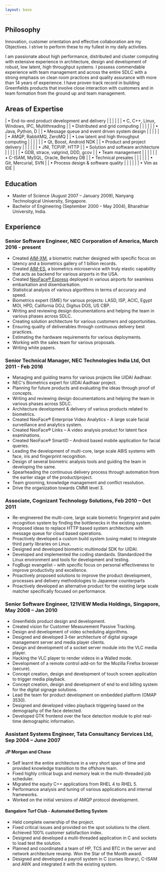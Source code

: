 ```yaml
---
layout: base
---
```


## Philosophy

Innovation, customer orientation and effective collaboration are my Objectives. I strive to perform these to my fullest in my
daily activities.

I am passionate about high performance, distributed and cluster computing with extensive experience in
architecture, design and development of robust, low latent, high throughput systems. I possess commendable experience
with team management and across the entire SDLC with a strong emphasis on clean room practices and quality assurance
with more than 14 years of experience. I have proven track record in building Greenfields products that involve close
interaction with customers and in team formation from the ground up and team management.


## Areas of Expertise

| •   End-to-end product development and delivery  | | | | | | •   C, C++, Linux, Windows, IPC, Multithreading |
| •   Distributed and grid computing               | | | | | | •   Java, Python, D                             |
| •   Message queue and event driven system design | | | | | | •   AMQP, RabbitMQ, ZeroMQ                      |
| •   Low latent and high throughput computing     | | | | | | •   Qt, Boost, Android NDK                      |
| •   Product and project delivery                 | | | | | | •   JNI, TCP/IP, HTTP                           |
| •   Solution and software architecture           | | | | | | •   GDB, strace, valgrind, DDD, gcov            |
| •   Team management                              | | | | | | •   C-ISAM, MySQL, Oracle, Berkeley DB          |
| •   Technical presales                           | | | | | | •   Git, Mercurial, SVN                         |
| •   Process design & software quality            | | | | | | •   Vim as IDE                                  |


## Education

*  Master of Science (August 2007 – January 2009), Nanyang Technological University, Singapore.
*  Bachelor of Engineering (September 2000 – May 2004), Bharathiar University, India.

## Experience

### Senior Software Engineer, NEC Corporation of America, March 2016 - present

*  Created [AIM-XM](https://www.necam.com/AdvancedRecognitionSystems/Products/AIMXM/), a biometric matcher designed with specific focus on latency and a biometrics gallery of 1 billion records.
*  Created [AIM-ES](https://www.necam.com/AdvancedRecognitionSystems/Products/AIMES/), a biometrics microservice with truly elastic capability that acts as backend for various airports in the USA.
*  Created [NeoFace®
Express](https://www.necam.com/AdvancedRecognitionSystems/Products/FacialRecognition/Solutions/NeoFaceExpress/) deployed in various airports for seamless embarkation and disembarkation.
*  Statistical analysis of various algorithms in terms of accuracy and speed.
*  Biometrics expert (SME) for various projects: LASD, ISP, ACIC, Egypt MOI, HPD, California DOJ, Digitus DOS, US CBP.
*  Writing and reviewing design documentations and helping the team in various phases across SDLC.
*  Creating solution architecture for various customers and opportunities.
*  Ensuring quality of deliverables through continuous delivery best practices.
*  Estimating the hardware requirements for various deployments.
*  Working with the sales team for various proposals.
*  Writing white papers.

### Senior Technical Manager, NEC Technologies India Ltd, Oct 2011 - Feb 2016

*  Managing and guiding teams for various projects like UIDAI Aadhaar.
*  NEC's Biometrics expert for UIDAI Aadhaar project.
*  Planning for future products and evaluating the ideas through proof of concepts.
*  Writing and reviewing design documentations and helping the team in various phases across SDLC.
*  Architecture development & delivery of various products related to biometrics.
*  Created NeoFace® Enterprise Video Analytics – A large scale facial surveillance and analytics system.
*  Created NeoFace® Links – A video analysis product for latent face examinations.
*  Created NeoFace® SmartID – Android based mobile application for facial queries.
*  Leading the development of multi-core, large scale ABIS systems with face, iris and fingerprint recognition.
*  Design of several biometric analysis tools and guiding the team in developing the same.
*  Spearheading the continuous delivery process through automation from the earlier stage of the product/project.
*  Team grooming, knowledge management and conflict resolution.
*  Drive the organization towards CMMI level 3.

### Associate, Cognizant Technology Solutions, Feb 2010 – Oct 2011

*  Re-engineered the multi-core, large scale biometric fingerprint and palm recognition system by finding the bottlenecks in the existing system.
*  Proposed ideas to replace HTTP based system architecture with message queue for cloud based operations.
*  Proactively developed a custom build system (using make) to integrate third party libraries on Linux.
*  Designed and developed biometric multimodal SDK for UIDAI.
*  Developed and implemented the coding standards. Standardized the Linux environment and tools for development and testing.
*  FogBugz evangelist – with specific focus on personal effectiveness to improve productivity and excellence.
*  Proactively proposed solutions to improve the product development, processes and delivery methodologies to Japanese counterparts
*  Proactively developed an alternative product for the existing large scale matcher specifically focused on performance.

### Senior Software Engineer, 121VIEW Media Holdings, Singapore, May 2008 – Jan 2010

*  Greenfields product design and development.
*  Created vision for Customer Measurement Passive Tracking.
*  Design and development of video scheduling algorithms.
*  Designed and developed 3-tier architecture of digital signage management server and media player clients.
*  Design and development of a socket server module into the VLC media player.
*  Hacking the VLC player to render videos in a Walled mode.
*  Development of a remote control add-on for the Mozilla Firefox browser (secure).
*  Concept creation, design and development of touch screen application to trigger media playback.
*  Concept creation, design and development of end to end billing system for the digital signage solutions.
*  Lead the team for product development on embedded platform (OMAP 3530).
*  Designed and developed video playback triggering based on the demography of the face detected.
*  Developed GTK frontend over the face detection module to plot real-time demographic information.

### Assistant Systems Engineer, Tata Consultancy Services Ltd, Sep 2004 – June 2007

#### JP Morgan and Chase

*  Self learnt the entire architecture in a very short span of time and provided knowledge transition to the offshore team.
*  Fixed highly critical bugs and memory leak in the multi-threaded job scheduler.
*  Migrated the equity C++ applications from RHEL 4 to RHEL 5.
*  Performance analysis and tuning of various applications and internal frameworks.
*  Worked on the initial versions of AMQP protocol development.

#### Bangalore Turf Club - Automated Betting System

*  Held complete ownership of the project.
*  Fixed critical issues and provided on the spot solutions to the client. Achieved 100% customer satisfaction index.
*  Designed and developed a multi-threaded application in C and sockets to load test the solution.
*  Planned and coordinated a team of HP, TCS and BTC in the server and network architecture revamp. Won the Star of the Month award.
*  Designed and developed a payroll system in C (curses library), C-ISAM and AWK and integrated it with the existing system.

